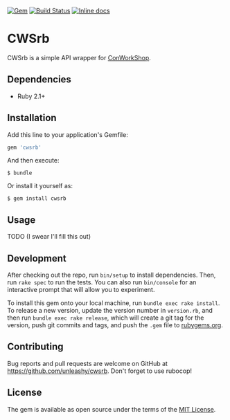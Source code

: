 [![Gem](https://img.shields.io/gem/v/cwsrb.svg)](https://rubygems.org/gems/cwsrb)
[![Build Status](https://travis-ci.org/unleashy/cwsrb.svg?branch=master)](https://travis-ci.org/unleashy/cwsrb)
[![Inline docs](http://inch-ci.org/github/unleashy/cwsrb.svg?branch=master)](http://inch-ci.org/github/unleashy/cwsrb)

# CWSrb

CWSrb is a simple API wrapper for [ConWorkShop](http://conworkshop.com).

## Dependencies

* Ruby 2.1+

## Installation

Add this line to your application's Gemfile:

```ruby
gem 'cwsrb'
```

And then execute:

    $ bundle

Or install it yourself as:

    $ gem install cwsrb

## Usage

TODO
(I swear I'll fill this out)

## Development

After checking out the repo, run `bin/setup` to install dependencies. Then, run `rake spec` to run the tests. You can also run `bin/console` for an interactive prompt that will allow you to experiment.

To install this gem onto your local machine, run `bundle exec rake install`. To release a new version, update the version number in `version.rb`, and then run `bundle exec rake release`, which will create a git tag for the version, push git commits and tags, and push the `.gem` file to [rubygems.org](https://rubygems.org).

## Contributing

Bug reports and pull requests are welcome on GitHub at https://github.com/unleashy/cwsrb. Don't forget to use rubocop!

## License

The gem is available as open source under the terms of the [MIT License](http://opensource.org/licenses/MIT).
